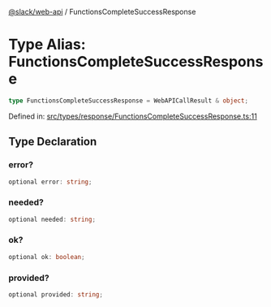 [@slack/web-api](../index.md) / FunctionsCompleteSuccessResponse

# Type Alias: FunctionsCompleteSuccessResponse

```ts
type FunctionsCompleteSuccessResponse = WebAPICallResult & object;
```

Defined in: [src/types/response/FunctionsCompleteSuccessResponse.ts:11](https://github.com/slackapi/node-slack-sdk/blob/main/packages/web-api/src/types/response/FunctionsCompleteSuccessResponse.ts#L11)

## Type Declaration

### error?

```ts
optional error: string;
```

### needed?

```ts
optional needed: string;
```

### ok?

```ts
optional ok: boolean;
```

### provided?

```ts
optional provided: string;
```

